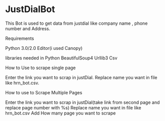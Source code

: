 # JustDialBot

This Bot is used to get data from justdial like company name , phone number and Address.

 Requirements

Python 3.0/2.0
Editor(i used Canopy)

libraries needed in Python
BeautifulSoup4
Urllib3
Csv

 How to Use to scrape single page

Enter the link you want to scrap in justDial.
Replace name you want in file like hrn_bot.csv.

 How to use to Scrape Multiple Pages

Enter the link you want to scrap in justDial(take link from second page and replace page number with %s)
Replace name you want in file like hrn_bot.csv
Add How many page you want to scrape 
